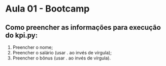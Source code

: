 # Aula 01 - Bootcamp

## Como preencher as informações para execução do kpi.py:

1) Preencher o nome;
2) Preencher o salário (usar . ao invés de vírgula);
3) Preencher o bônus (usar . ao invés de vírgula).